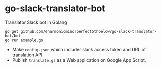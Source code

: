 # go-slack-translator-bot
Translator Slack bot in Golang

```
go get github.com/eharmonicminorperfect5thbelow/go-slack-translator-bot/bot
go run example.go
```

- Make `config.json` which includes slack access token and URL of translation API. 
- Publish `translate.gs` as a Web application on Google App Script.